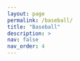 ```yaml
---
layout: page
permalink: /baseball/
title: "Baseball"
description: >
nav: false
nav_order: 4
---
```

